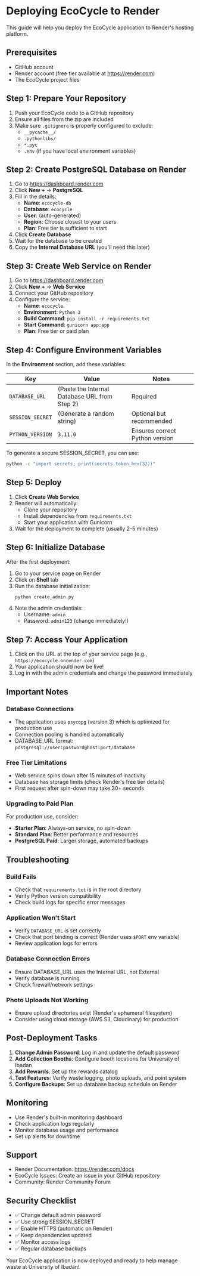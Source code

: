 # Deploying EcoCycle to Render

This guide will help you deploy the EcoCycle application to Render's hosting platform.

## Prerequisites

- GitHub account
- Render account (free tier available at https://render.com)
- The EcoCycle project files

## Step 1: Prepare Your Repository

1. Push your EcoCycle code to a GitHub repository
2. Ensure all files from the zip are included
3. Make sure `.gitignore` is properly configured to exclude:
   - `__pycache__/`
   - `.pythonlibs/`
   - `*.pyc`
   - `.env` (if you have local environment variables)

## Step 2: Create PostgreSQL Database on Render

1. Go to https://dashboard.render.com
2. Click **New +** → **PostgreSQL**
3. Fill in the details:
   - **Name**: `ecocycle-db`
   - **Database**: `ecocycle`
   - **User**: (auto-generated)
   - **Region**: Choose closest to your users
   - **Plan**: Free tier is sufficient to start
4. Click **Create Database**
5. Wait for the database to be created
6. Copy the **Internal Database URL** (you'll need this later)

## Step 3: Create Web Service on Render

1. Go to https://dashboard.render.com
2. Click **New +** → **Web Service**
3. Connect your GitHub repository
4. Configure the service:
   - **Name**: `ecocycle`
   - **Environment**: `Python 3`
   - **Build Command**: `pip install -r requirements.txt`
   - **Start Command**: `gunicorn app:app`
   - **Plan**: Free tier or paid plan

## Step 4: Configure Environment Variables

In the **Environment** section, add these variables:

| Key | Value | Notes |
|-----|-------|-------|
| `DATABASE_URL` | (Paste the Internal Database URL from Step 2) | Required |
| `SESSION_SECRET` | (Generate a random string) | Optional but recommended |
| `PYTHON_VERSION` | `3.11.0` | Ensures correct Python version |

To generate a secure SESSION_SECRET, you can use:
```bash
python -c "import secrets; print(secrets.token_hex(32))"
```

## Step 5: Deploy

1. Click **Create Web Service**
2. Render will automatically:
   - Clone your repository
   - Install dependencies from `requirements.txt`
   - Start your application with Gunicorn
3. Wait for the deployment to complete (usually 2-5 minutes)

## Step 6: Initialize Database

After the first deployment:

1. Go to your service page on Render
2. Click on **Shell** tab
3. Run the database initialization:
   ```bash
   python create_admin.py
   ```
4. Note the admin credentials:
   - Username: `admin`
   - Password: `admin123` (change immediately!)

## Step 7: Access Your Application

1. Click on the URL at the top of your service page (e.g., `https://ecocycle.onrender.com`)
2. Your application should now be live!
3. Log in with the admin credentials and change the password immediately

## Important Notes

### Database Connections
- The application uses `psycopg` (version 3) which is optimized for production use
- Connection pooling is handled automatically
- DATABASE_URL format: `postgresql://user:password@host:port/database`

### Free Tier Limitations
- Web service spins down after 15 minutes of inactivity
- Database has storage limits (check Render's free tier details)
- First request after spin-down may take 30+ seconds

### Upgrading to Paid Plan
For production use, consider:
- **Starter Plan**: Always-on service, no spin-down
- **Standard Plan**: Better performance and resources
- **PostgreSQL Paid**: Larger storage, automated backups

## Troubleshooting

### Build Fails
- Check that `requirements.txt` is in the root directory
- Verify Python version compatibility
- Check build logs for specific error messages

### Application Won't Start
- Verify `DATABASE_URL` is set correctly
- Check that port binding is correct (Render uses `$PORT` env variable)
- Review application logs for errors

### Database Connection Errors
- Ensure DATABASE_URL uses the Internal URL, not External
- Verify database is running
- Check firewall/network settings

### Photo Uploads Not Working
- Ensure upload directories exist (Render's ephemeral filesystem)
- Consider using cloud storage (AWS S3, Cloudinary) for production

## Post-Deployment Tasks

1. **Change Admin Password**: Log in and update the default password
2. **Add Collection Booths**: Configure booth locations for University of Ibadan
3. **Add Rewards**: Set up the rewards catalog
4. **Test Features**: Verify waste logging, photo uploads, and point system
5. **Configure Backups**: Set up database backup schedule on Render

## Monitoring

- Use Render's built-in monitoring dashboard
- Check application logs regularly
- Monitor database usage and performance
- Set up alerts for downtime

## Support

- Render Documentation: https://render.com/docs
- EcoCycle Issues: Create an issue in your GitHub repository
- Community: Render Community Forum

## Security Checklist

- ✅ Change default admin password
- ✅ Use strong SESSION_SECRET
- ✅ Enable HTTPS (automatic on Render)
- ✅ Keep dependencies updated
- ✅ Monitor access logs
- ✅ Regular database backups

Your EcoCycle application is now deployed and ready to help manage waste at University of Ibadan!
